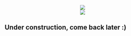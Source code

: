 <div align="center">
<img src="https://i.imgur.com/3DfnY7p.jpg">
</div>

<div align="center">
<img src="https://img.shields.io/tokei/lines/github/reinaldoassis/dscodebase?color=blueviolet&style=for-the-badge">

</div>

## Under construction, come back later :)
